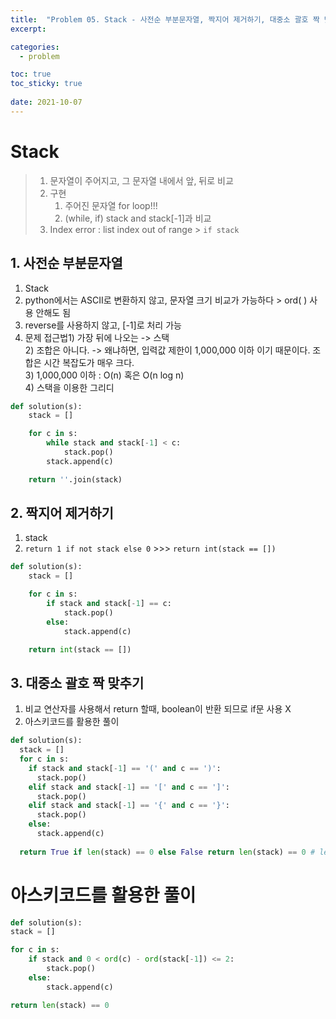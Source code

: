 ```yaml
---
title:  "Problem 05. Stack - 사전순 부분문자열, 짝지어 제거하기, 대중소 괄호 짝 맞추기"
excerpt:

categories:
  - problem

toc: true
toc_sticky: true
 
date: 2021-10-07
---
```


# Stack

> 1.  문자열이 주어지고, 그 문자열 내에서 앞, 뒤로 비교
> 2.  구현  
>     1) 주어진 문자열 for loop!!!  
>     2) (while, if) stack and stack\[-1\]과 비교
> 3.  Index error : list index out of range > `if stack`

## 1\. 사전순 부분문자열

1.  Stack
2.  python에서는 ASCII로 변환하지 않고, 문자열 크기 비교가 가능하다 > ord( ) 사용 안해도 됨
3.  reverse를 사용하지 않고, \[-1\]로 처리 가능
4.  문제 접근법1) 가장 뒤에 나오는 -> 스택  
    2) 조합은 아니다. -> 왜냐하면, 입력값 제한이 1,000,000 이하 이기 때문이다. 조합은 시간 복잡도가 매우 크다.  
    3) 1,000,000 이하 : O(n) 혹은 O(n log n)  
    4) 스택을 이용한 그리디

```python
def solution(s):
    stack = []

    for c in s:
        while stack and stack[-1] < c:
            stack.pop()
        stack.append(c)

    return ''.join(stack)
```

## 2\. 짝지어 제거하기

1.  stack
2.  `return 1 if not stack else 0` >>> `return int(stack == [])`

```python
def solution(s):
    stack = []

    for c in s:
        if stack and stack[-1] == c:
            stack.pop()
        else:
            stack.append(c)

    return int(stack == [])
```

## 3\. 대중소 괄호 짝 맞추기

1.  비교 연산자를 사용해서 return 할때, boolean이 반환 되므로 if문 사용 X
2.  아스키코드를 활용한 풀이
```python
def solution(s):
  stack = []
  for c in s:
    if stack and stack[-1] == '(' and c == ')':
      stack.pop()
    elif stack and stack[-1] == '[' and c == ']':
      stack.pop()
    elif stack and stack[-1] == '{' and c == '}':
      stack.pop()
    else:
      stack.append(c) 
      
  return True if len(stack) == 0 else False return len(stack) == 0 # len == 0 자체가 boolean 반환 
```

# 아스키코드를 활용한 풀이

```python
def solution(s):  
stack = []

for c in s:
    if stack and 0 < ord(c) - ord(stack[-1]) <= 2:
        stack.pop()
    else:
        stack.append(c)

return len(stack) == 0
```